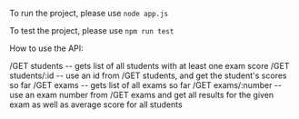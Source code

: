 To run the project, please use ```node app.js```

To test the project, please use ```npm run test```


How to use the API:

/GET students -- gets list of all students with at least one exam score
/GET students/:id -- use an id from /GET students, and get the student's scores so far
/GET exams -- gets list of all exams so far
/GET exams/:number -- use an exam number from /GET exams and get all results for the given exam as well as average score for all students
